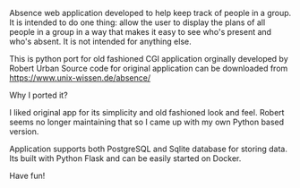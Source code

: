 Absence web application developed to help keep track of people in a group. It is intended to do one thing: allow the user to display the plans of all people in a group in a way that makes it easy to see who's present and who's absent. It is not intended for anything else. 

This is python port for old fashioned CGI application orginally developed by Robert Urban
Source code for original application can be downloaded from https://www.unix-wissen.de/absence/

Why I ported it?

I liked original app for its simplicity and old fashioned look and feel.
Robert seems no longer maintaining that so I came up with my own Python based version.

Application supports both PostgreSQL and Sqlite database for storing data.
Its built with Python Flask and can be easily started on Docker.

Have fun!

